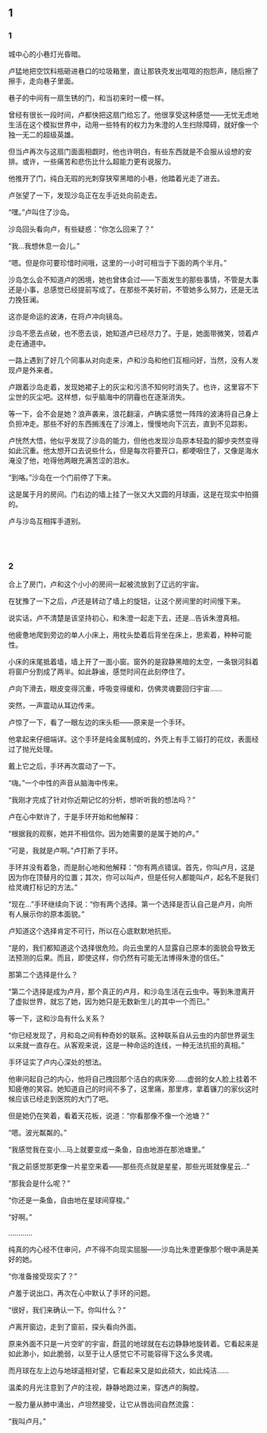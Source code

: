 ## 1

### 1

城中心的小巷灯光昏暗。

卢猛地把空饮料瓶砸进巷口的垃圾箱里，直让那铁壳发出哐哐的抱怨声，随后擦了擦手，走向巷子里面。

巷子的中间有一扇生锈的门，和当初来时一模一样。

曾经有很长一段时间，卢都快把这扇门给忘了。他很享受这种感觉——无忧无虑地生活在这个模拟世界中，动用一些特有的权力为朱澄的人生扫除障碍，就好像一个独一无二的超级英雄。

但当卢再次与这扇门面面相觑时，他也许明白，有些东西就是不会服从设想的安排。或许，一些痛苦和悲伤比什么超能力更有说服力。

他推开了门，纯白无瑕的光刺穿狭窄黑暗的小巷，他踏着光走了进去。

卢张望了一下，发现沙岛正在左手近处向前走去。

“嘿。”卢叫住了沙岛。

沙岛回头看向卢，有些疑惑：“你怎么回来了？”

“我…我想休息一会儿。”

“嗯。但是你可要珍惜时间哦，这里的一小时可相当于下面的两个半月。”

沙岛怎么会不知道卢的困境，她也曾体会过——下面发生的那些事情，不管是大事还是小事，总感觉已经提前写成了。在那些不美好前，不管她多么努力，还是无法力挽狂澜。

这亦是命运的波涛，在将卢冲向镜岛。

沙岛不愿去点破，也不愿去谈，她知道卢已经尽力了。于是，她面带微笑，领着卢走在通道中。

一路上遇到了好几个同事从对向走来，卢和沙岛和他们互相问好，当然，没有人发现卢是外来者。

卢跟着沙岛走着，发现她裙子上的灰尘和污渍不知何时消失了。也许，这里容不下尘世的灰尘吧。这样想，似乎脑海中的阴霾也在逐渐消失。

等一下，会不会是她？浪声袭来，浪花翻滚，卢确实感觉一阵阵的波涛将自己身上负担冲走。那些不好的东西搁浅在了沙滩上，慢慢地向下沉去，直到不见踪影。

卢恍然大悟，他似乎发现了沙岛的能力，但他也发现沙岛原本轻盈的脚步突然变得如此沉重。他太想开口去说些什么，但是每次将要开口，都哽咽住了，又像是海水淹没了他，呛得他两眼充满苦涩的泪水。

“到咯。”沙岛在一个门前停了下来。

这是属于月的房间。门右边的墙上挂了一张又大又圆的月球画，这是在现实中拍摄的。

卢与沙岛互相挥手道别。

<br><br>

### 2

合上了房门，卢和这个小小的房间一起被流放到了辽远的宇宙。

在犹豫了一下之后，卢还是转动了墙上的旋钮，让这个房间里的时间慢下来。

说实话，卢不清楚是该坚持初心，和朱澄一起走下去，还是…告诉朱澄真相。

他疲惫地爬到旁边的单人小床上，用枕头垫着后背坐在床上，思索着，种种可能性。

小床的床尾抵着墙，墙上开了一面小窗。窗外的是寂静黑暗的太空，一条银河斜着将窗户分割成了两半。如此静谧，感觉时间在此刻停住了。

卢向下滑去，眼皮变得沉重，呼吸变得缓和，仿佛灵魂要回归宇宙……

突然，一声震动从耳边传来。

卢惊了一下，看了一眼左边的床头柜——原来是一个手环。

他拿起来仔细端详。这个手环是纯金属制成的，外壳上有手工锻打的花纹，表面经过了抛光处理。

戴上它之后，手环再次震动了一下。

“嗨。”一个中性的声音从脑海中传来。

“我刚才完成了针对你近期记忆的分析，想听听我的想法吗？”

卢在心中默许了，于是手环开始和他解释：

“根据我的观察，她并不相信你。因为她需要的是属于她的卢。”

“可是，我就是卢啊。”卢打断了手环。

手环并没有着急，而是耐心地和他解释：“你有两点错误。首先，你叫卢月，这是因为你在顶替月的位置；其次，你可以叫卢，但是任何人都能叫卢，起名不是我们给灵魂打标记的方法。”

“现在…”手环继续向下说：“你有两个选择。第一个选择是否认自己是卢月，向所有人展示你的原本面貌。”

卢知道这个选择肯定不可行，所以在心底默默地抗拒。

“是的，我们都知道这个选择很危险。向云虫里的人显露自己原本的面貌会导致无法预测的后果。而且，即使这样，你仍然有可能无法博得朱澄的信任。”

那第二个选择是什么？

“第二个选择是成为卢月，那个真正的卢月，和沙岛生活在云虫中。等到朱澄离开了虚拟世界，就忘了她，因为她只是无数新生儿的其中一个而已。”

等一下，这和沙岛有什么关系？

“你已经发现了，月和岛之间有种奇妙的联系。这种联系自从云虫的内部世界诞生以来就一直存在。从客观来说，这是一种命运的连线，一种无法抗拒的真相。”

手环证实了卢内心深处的想法。

他审问起自己的内心，他将自己拽回那个洁白的病床旁……虚弱的女人脸上挂着不知疲倦的笑容。她知道自己的时间不多了，这里痛，那里疼，拿着镰刀的家伙这时候应该已经走到医院的大门了吧。

但是她仍在笑着，看着天花板，说道：“你看那像不像一个池塘？”

“嗯。波光粼粼的。”

“我感觉我在变小…马上就要变成一条鱼，自由地游在那池塘里。”

“我之前感觉那更像一片星空来着——那些亮点就是星星，那些光斑就像星云…”

“那我会是什么呢？”

“你还是一条鱼，自由地在星球间穿梭。”

“好啊。”

…………

纯真的内心经不住审问，卢不得不向现实屈服——沙岛比朱澄更像那个眼中满是美好的她。

“你准备接受现实了？”

卢羞于说出口，再次在心中默认了手环的问题。

“很好，我们来确认一下。你叫什么？”

卢离开窗边，走到了窗前，探头看向外面。

原来外面不只是一片空旷的宇宙，蔚蓝的地球就在右边静静地旋转着。它看起来是如此渺小，如此脆弱，以至于让人感觉它不可能容得下这么多灵魂。

而月球在左上边与地球遥相对望，它看起来又是如此硕大，如此纯洁……

温柔的月光注意到了卢的注视，静静地跑过来，穿透卢的胸膛。

一股力量从肺中涌出，卢坦然接受，让它从唇齿间自然流露：

“我叫卢月。”
